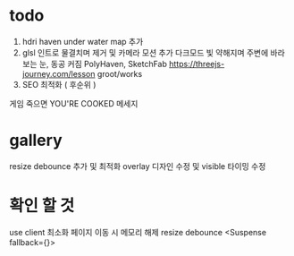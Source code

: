 # todo

1. hdri haven under water map 추가
2. glsl 인트로 물결치며 제거 및 카메라 모션 추가 다크모드 빛 약해지며 주변에 바라보는 눈, 동공 커짐
   PolyHaven, SketchFab
   https://threejs-journey.com/lesson
   groot/works
3. SEO 최적화 ( 후순위 )

게임 죽으면 YOU'RE COOKED 메세지

# gallery

resize debounce 추가 및 최적화
overlay 디자인 수정 및 visible 타이밍 수정

# 확인 할 것

use client 최소화
페이지 이동 시 메모리 해제
resize debounce
<Suspense fallback={<Loader />}>
